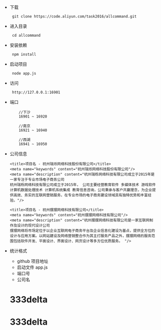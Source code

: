 * 下载
    ``` 
     git clone https://code.aliyun.com/task2016/allcommand.git
    ```
* 进入目录
    ``` 
     cd allcommand
    ```
* 安装依赖
    ``` 
     npm install 
    ```
* 启动项目
    ``` 
     node app.js
    ```
* 访问
    ``` 
     http://127.0.0.1:16901
    ```
    
* 端口
    
    ``` 
        //下沙
        16901 ~ 16920
        
        //南京
        16921 ~ 16940
        
        //西湖
        16941 ~ 16950
    ```
* 公司信息

    ``` 
    <title>项目名 - 杭州瑞烁网络科技股份有限公司</title>
    <meta name="keywords" content="杭州瑞烁网络科技股份有限公司"/>
    <meta name="description" content="杭州瑞栎网络科技有限公司成立于2015年是一家专注于专业市场电子商务公司
    杭州瑞栎网络科技有限公司成立于2015年， 公司主要经营教育软件 多媒体技术 游戏软件 计算机数据处理技术 计算机系统集成 教育信息咨询，公司秉承与客户共赢理念，为企业提供高效、务实的互联网营销服务，在专业市场的电子商务建设领域具有独特优势和丰富经验。"/>
    ```
    
    ```
    <title>项目名 - 杭州摆摆网络科技有限公司</title>
    <meta name="keywords" content="杭州摆摆网络科技有限公司"/>
    <meta name="description" content="杭州摆摆网络科技有限公司是一家互联网制作及设计的现代设计公司
    摆摆网络将市场定位于以企业互联网电子商务平台及企业信息化建设为基点，提供全方位的设计与应用方案。以网站建设及网络营销整合作为其主打服务产品之外，摆摆网络的服务范围包括软件开发、平面设计、界面设计、网页设计等多方位优质服务。 "/>
    ```
    
* 统计格式
    - github 项目地址
    - 启动文件 app.js
    - 端口号
    - 公司名
    # 333delta
    # 333delta